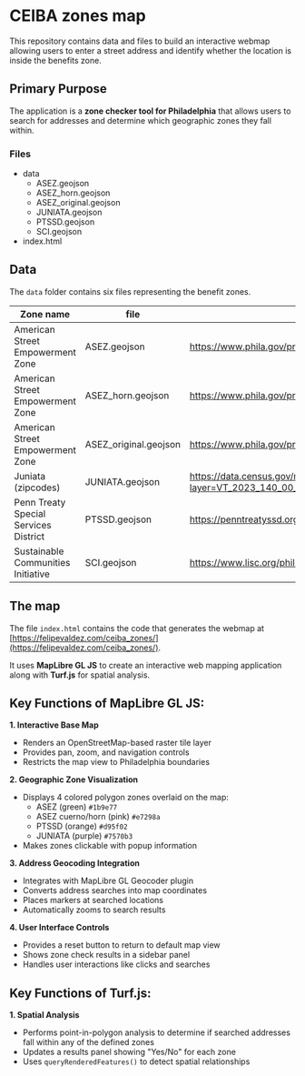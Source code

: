 # CEIBA zones map

This repository contains data and files to build an interactive webmap allowing users to enter a street address and identify whether the location is inside the benefits zone.

## Primary Purpose
The application is a **zone checker tool for Philadelphia** that allows users to search for addresses and determine which geographic zones they fall within.

### Files

- data
  - ASEZ.geojson
  - ASEZ_horn.geojson
  - ASEZ_original.geojson
  - JUNIATA.geojson
  - PTSSD.geojson
  - SCI.geojson
- index.html

## Data

The `data` folder contains six files representing the benefit zones. 

| Zone name                             | file                  | source                                                                                                                                  |
|---------------------------------------|-----------------------|-----------------------------------------------------------------------------------------------------------------------------------------|
| American Street Empowerment Zone      | ASEZ.geojson          | https://www.phila.gov/programs/neighborhood-funding-stream/                                                                             |
| American Street Empowerment Zone      | ASEZ_horn.geojson     | https://www.phila.gov/programs/neighborhood-funding-stream/                                                                             |
| American Street Empowerment Zone      | ASEZ_original.geojson | https://www.phila.gov/programs/neighborhood-funding-stream/                                                                             |
| Juniata (zipcodes)                    | JUNIATA.geojson       | https://data.census.gov/map/1400000US42101019000,42101019100/ACSST5Y2023/S0101?layer=VT_2023_140_00_PY_D1&loc=40.0091,-75.1069,z12.9280 |
| Penn Treaty Special Services District | PTSSD.geojson         | https://penntreatyssd.org/                                                                                                              |
| Sustainable Communities Initiative    | SCI.geojson           | https://www.lisc.org/philly/where-we-work/                                                                                              |


## The map

The file `index.html` contains the code that generates the webmap at [https://felipevaldez.com/ceiba_zones/](https://felipevaldez.com/ceiba_zones/).

It uses **MapLibre GL JS** to create an interactive web mapping application along with **Turf.js** for spatial analysis.

## Key Functions of MapLibre GL JS:

**1. Interactive Base Map**
- Renders an OpenStreetMap-based raster tile layer
- Provides pan, zoom, and navigation controls
- Restricts the map view to Philadelphia boundaries

**2. Geographic Zone Visualization** 
- Displays 4 colored polygon zones overlaid on the map:
  - ASEZ (green) `#1b9e77`
  - ASEZ cuerno/horn (pink) `#e7298a`
  - PTSSD (orange) `#d95f02`
  - JUNIATA (purple) `#7570b3`
- Makes zones clickable with popup information

**3. Address Geocoding Integration**
- Integrates with MapLibre GL Geocoder plugin
- Converts address searches into map coordinates
- Places markers at searched locations
- Automatically zooms to search results

**4. User Interface Controls**
- Provides a reset button to return to default map view
- Shows zone check results in a sidebar panel
- Handles user interactions like clicks and searches

## Key Functions of Turf.js:

**1. Spatial Analysis**
- Performs point-in-polygon analysis to determine if searched addresses fall within any of the defined zones
- Updates a results panel showing "Yes/No" for each zone
- Uses `queryRenderedFeatures()` to detect spatial relationships

